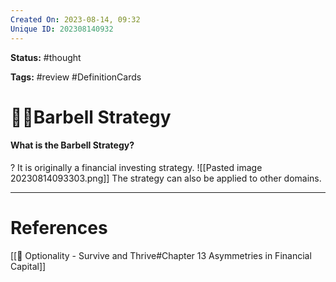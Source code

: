 ```yaml
---
Created On: 2023-08-14, 09:32
Unique ID: 202308140932
---
```

**Status:** #thought 

**Tags:** #review #DefinitionCards 

# 🏋️‍♀️Barbell Strategy
#### What is the Barbell Strategy?
?
It is originally a financial investing strategy.
![[Pasted image 20230814093303.png]]
The strategy can also be applied to other domains.




---
# References

[[📗 Optionality - Survive and Thrive#Chapter 13 Asymmetries in Financial Capital]]
